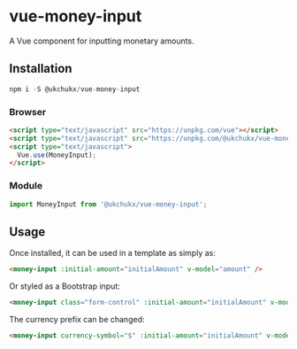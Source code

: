 # vue-money-input

A Vue component for inputting monetary amounts.

## Installation

```js
npm i -S @ukchukx/vue-money-input
```

### Browser

```html
<script type="text/javascript" src="https://unpkg.com/vue"></script>
<script type="text/javascript" src="https://unpkg.com/@ukchukx/vue-money-input"></script>
<script type="text/javascript">
  Vue.use(MoneyInput);
</script>
```

### Module

```js
import MoneyInput from '@ukchukx/vue-money-input';
```

## Usage

Once installed, it can be used in a template as simply as:

```html
<money-input :initial-amount="initialAmount" v-model="amount" />
```

Or styled as a Bootstrap input:

```html
<money-input class="form-control" :initial-amount="initialAmount" v-model="amount" />
```

The currency prefix can be changed:

```html
<money-input currency-symbol="$" :initial-amount="initialAmount" v-model="amount" />
```
